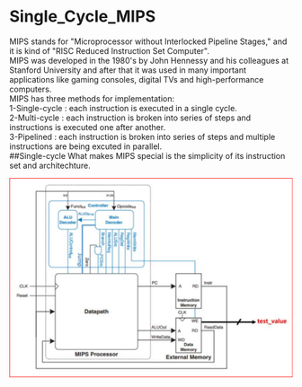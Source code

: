 # Single_Cycle_MIPS
MIPS stands for "Microprocessor without Interlocked Pipeline Stages," and it is kind of "RISC Reduced Instruction Set Computer".<br />
MIPS was developed in the 1980's by John Hennessy and his colleagues at Stanford University and after that it was used in many important applications like gaming consoles, digital TVs and high-performance computers.<br />
MIPS has three methods for implementation:<br />
1-Single-cycle : each instruction is executed in a single cycle.<br />
2-Multi-cycle : each instruction is broken into series of steps and instructions is executed one after another. <br />
3-Pipelined : each instruction is broken into series of steps and multiple instructions are being excuted in parallel.<br />
##Single-cycle
What makes MIPS special is the simplicity of its instruction set and architechture.<br />


<img src="RTL_view/Top_view_MIPS.png" width="900">
